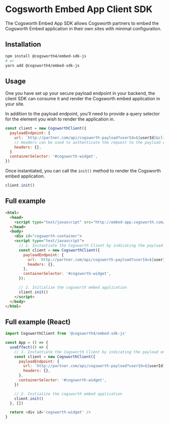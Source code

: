 # Cogsworth Embed App Client SDK

The Cogsworth Embed App SDK allows Cogsworth partners to embed the Cogsworth Embed application in their own sites with minimal configuration.

## Installation

```bash
npm install @cogsworth4/embed-sdk-js
# or
yarn add @cogsworth4/embed-sdk-js
```

## Usage

One you have set up your secure payload endpoint in your backend, the client SDK can consume it and render the Cogsworth embed application in your site.

In addition to the payload endpoint, you'll need to provide a query selector for the element you wish to render the application in.

```javascript
const client = new CogsworthClient({
  payloadEndpoint: {
    url: `http://partner.com/api/cogsworth-payload?userId=${userId}&clinicId=${clinicId}`,
    // Headers can be used to authenticate the request to the payload endpoint
    headers: {},
  }
  containerSelector: '#cogsworth-widget',
})
```

Once instantiated, you can call the `init()` method to render the Cogsworth embed application.

```javascript
client.init()
```

## Full example

```html
<html>
  <head>
    <script type="text/javascript" src="http://embed-app.cogsworth.com/client.js"></script>
  </head>
  <body>
    <div id="cogsworth-container">
    <script type="text/javascript">
      // 1. Instantiate the Cogsworth Client by indicating the payload endpoint url and optional headers.
      const client = new CogsworthClient({
        payloadEndpoint: {
          url: `http://partner.com/api/cogsworth-payload?userId=${userId}&clinicId=${clinicId}`,
          headers: {},
        },
        containerSelector: '#cogsworth-widget',
      });

      // 2. Initialize the cogsworth embed application
      client.init()
    </script>
  </body>
</html>
```

## Full example (React)

```javascript
import CogsworthClient from '@cogsworth4/embed-sdk-js'

const App = () => {
  useEffect(() => {
    // 1. Instantiate the Cogsworth Client by indicating the payload endpoint url and optional headers.
    const client = new CogsworthClient({
      payloadEndpoint: {
        url: `http://partner.com/api/cogsworth-payload?userId=${userId}&clinicId=${clinicId}`,
        headers: {},
      },
      containerSelector: '#cogsworth-widget',
    })

    // 2. Initialize the cogsworth embed application
    client.init()
  }, [])

  return <div id='cogsworth-widget' />
}
```
